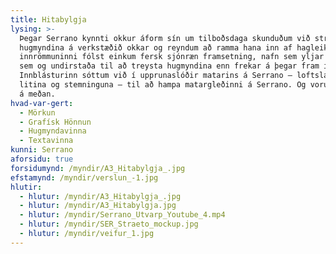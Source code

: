 ```yaml
---
title: Hitabylgja
lysing: >-
  Þegar Serrano kynnti okkur áform sín um tilboðsdaga skunduðum við strax með
  hugmyndina á verkstæðið okkar og reyndum að ramma hana inn af hagleik. Í
  innrömmuninni fólst einkum fersk sjónræn framsetning, nafn sem yljar og grípur
  sem og undirstaða til að treysta hugmyndina enn frekar á þegar fram í sækir.
  Innblásturinn sóttum við í upprunaslóðir matarins á Serrano — loftslagið,
  litina og stemninguna — til að hampa matargleðinni á Serrano. Og vorum sísvöng
  á meðan.
hvad-var-gert:
  - Mörkun
  - Grafísk Hönnun
  - Hugmyndavinna
  - Textavinna
kunni: Serrano
aforsidu: true
forsidumynd: /myndir/A3_Hitabylgja_.jpg
efstamynd: /myndir/verslun_-1.jpg
hlutir:
  - hlutur: /myndir/A3_Hitabylgja_.jpg
  - hlutur: /myndir/A3_Hitabylgja.jpg
  - hlutur: /myndir/Serrano_Utvarp_Youtube_4.mp4
  - hlutur: /myndir/SER_Straeto_mockup.jpg
  - hlutur: /myndir/veifur_1.jpg
---
```


